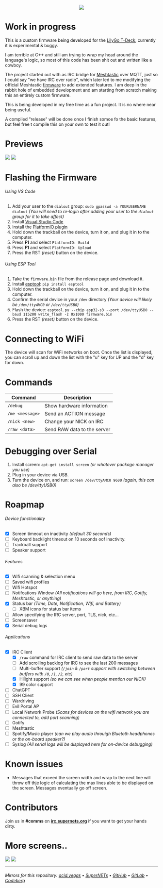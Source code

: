 <p align="center">
  <img src="./.screens/aciddrop2.png" />
</p>


# Work in progress
This is a custom firmware being developed for the [LilyGo T-Deck](https://www.lilygo.cc/products/t-deck), currently it is experimental & buggy.

I am terrible at C++ and still am trying to wrap my head around the language's logic, so most of this code has been shit out and written like a cowboy.

The project started out with as IRC bridge for [Meshtastic](https://meshtastic.org/) over MQTT, just so I could say "we have IRC over radio", which later led to me modifying the official Meshtastic [firmware](https://github.com/meshtastic/firmware) to add extended features. I am deep in the rabbit hole of embedded development and am starting from scratch making this an entirely custom firmware.

This is being developed in my free time as a fun project. It is no where near being useful.

A compiled "release" will be done once I finish somoe fo the basic features, but feel free t compile this on your own to test it out!

# Previews
![](./.screens/preview1.png) ![](./.screens/preview2.png)

# Flashing the Firmware
###### Using VS Code
1. Add your user to the `dialout` group: `sudo gpasswd -a YOURUSERNAME dialout` *(You will need to re-login after adding your user to the `dialout` group for it to take affect)*
2. Install [Visual Studio Code](https://code.visualstudio.com/)
3. Install the [PlatformIO plugin](https://platformio.org/install/ide?install=vscode)
4. Hold down the trackball on the device, turn it on, and plug it in to the computer.
5. Press **F1** and select `PlatformIO: Build`
6. Press **F1** and select `PlatformIO: Upload`
7. Press the RST *(reset)* button on the device.

###### Using ESP Tool
1. Take the `firmware.bin` file from the release page and download it.
2. Install [esptool](https://pypi.org/project/esptool/): `pip install esptool`
3. Hold down the trackball on the device, turn it on, and plug it in to the computer.
4. Confirm the serial device in your `/dev` directory *(Your device will likely be `/dev/ttyAMC0` or `/dev/ttyUSB0`)*
5. Flash the device: `esptool.py --chip esp32-s3 --port /dev/ttyUSB0 --baud 115200 write_flash -z 0x1000 firmware.bin`
6. Press the RST *(reset)* button on the device.

# Connecting to WiFi
The device will scan for WiFi networks on boot. Once the list is displayed, you can scroll up and down the list with the "u" key for UP and the "d" key for down.

# Commands
| Command         | Description                 |
| --------------- | --------------------------- |
| `/debug`        | Show hardware information   |
| `/me <message>` | Send an ACTION message      |
| `/nick <new>`   | Change your NICK on IRC     |
| `/raw <data>`   | Send RAW data to the server |

# Debugging over Serial
1. Install screen: `apt-get install screen` *(or whatever package manager you use)*
2. Plug in your device via USB.
2. Turn the device on, and run: `screen /dev/ttyAMC0 9600` *(again, this can also be /dev/ttyUSB0)*

# Roapmap
###### Device functionality
- [X] Screen timeout on inactivity *(default 30 seconds)*
- [ ] Keyboard backlight timeout on 10 seconds oof inactivity.
- [ ] Trackball support
- [ ] Speaker support

###### Features
- [X] Wifi scanning & selection menu
- [ ] Saved wifi profiles
- [ ] Wifi Hotspot
- [ ] Notifcations Window *(All notifications will go here, from IRC, Gotify, Meshtastic, or anything)*
- [X] Status bar *(Time, Date, Notification, Wifi, and Battery)*
  - [ ] XBM icons for status bar items
- [ ] Allow specifying the IRC server, port, TLS, nick, etc...
- [ ] Screensaver
- [X] Serial debug logs

###### Applications
- [X] IRC Client
  - [X] `/raw` command for IRC client to send raw data to the server
  - [ ] Add scrolling backlog for IRC to see the last 200 messages
  - [ ] Multi-buffer support *(`/join` & `/part` support with switching between buffers with `/0`, `/1`, `/2`, etc)*
  - [X] Hilight support *(so we can see when people mention our NICK)*
  - [X] 99 color support
- [ ] ChatGPT
- [ ] SSH Client
- [ ] Wardriving
- [ ] Evil Portal AP
- [ ] Local Network Probe *(Scans for devices on the wifi network you are connected to, add port scanning)*
- [ ] Gotify
- [ ] Meshtastic
- [ ] Spotify/Music player *(can we play audio throuigh Bluetoth headphones or the on-board speaker?)*
- [ ] Syslog *(All serial logs will be displayed here for on-device debugging)*

# Known issues
- Messages that exceed the screen width and wrap to the next line will throw off thje logic of calculating the max lines able to be displayed on the screen. Messages eventually go off screen.

# Contributors
Join us in **#comms** on **[irc.supernets.org](irc://irc.supernets.org)** if you want to get your hands dirty.

# More screens..
![](./.screens/99colors.png)
![](./.screens/hueg.png)

___

###### Mirrors for this repository: [acid.vegas](https://git.acid.vegas/acid-drop) • [SuperNETs](https://git.supernets.org/acidvegas/acid-drop) • [GitHub](https://github.com/acidvegas/acid-drop) • [GitLab](https://gitlab.com/acidvegas/acid-drop) • [Codeberg](https://codeberg.org/acidvegas/acid-drop)